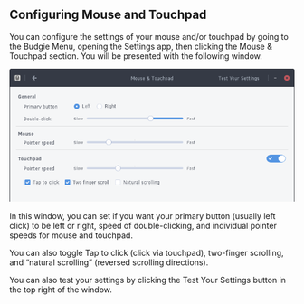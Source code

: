 ## Configuring Mouse and Touchpad

You can configure the settings of your mouse and/or touchpad by going to the Budgie Menu, opening the Settings app, then clicking the Mouse & Touchpad section. You will be presented with the following window.

![Mouse & Touchpad Overview](../../images/managing-your-system/mouse-and-touchpad-overview.png)

In this window, you can set if you want your primary button (usually left click) to be left or right, speed of double-clicking, and individual pointer speeds for mouse and touchpad.

You can also toggle Tap to click (click via touchpad), two-finger scrolling, and “natural scrolling” (reversed scrolling directions).

You can also test your settings by clicking the Test Your Settings button in the top right of the window.